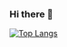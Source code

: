 ### Hi there 👋
[![Top Langs](https://github-readme-stats.vercel.app/api/top-langs/?username=zuoFeng59556&layout=compact)](https://github.com/zuoFeng59556/github-readme-stats)

<!--
**zuoFeng59556/zuoFeng59556** is a ✨ _special_ ✨ repository because its `README.md` (this file) appears on your GitHub profile.

Here are some ideas to get you started:

- 🔭 I’m currently working on ...
- 🌱 I’m currently learning ...
- 👯 I’m looking to collaborate on ...
- 🤔 I’m looking for help with ...
- 💬 Ask me about ...
- 📫 How to reach me: ...
- 😄 Pronouns: ...
- ⚡ Fun fact: ...
-->
